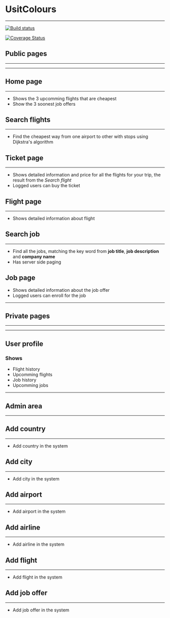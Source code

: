 # UsitColours
---
[![Build status](https://ci.appveyor.com/api/projects/status/bck7yqwgakgi10c0?svg=true)](https://ci.appveyor.com/project/BoykoBonev/usitcolours)

[![Coverage Status](https://coveralls.io/repos/github/BoykoBonev/UsitColours/badge.svg)](https://coveralls.io/github/BoykoBonev/UsitColours)

## Public pages
---
***
## Home page
---
* Shows the 3 upcomming flights that are cheapest
* Show the 3 soonest job offers

## Search flights
---
* Find the cheapest way from one airport to other with stops using Dijkstra's algorithm

## Ticket page
---
* Shows detailed information and price for all the flights for your trip, the result from the *Search flight*
* Logged users can buy the ticket

## Flight page
---
* Shows detailed information about flight

## Search job
---
* Find all the jobs, matching the key word from **job title**, **job description** and **company name**
* Has server side paging

## Job page
* Shows detailed information about the job offer
* Logged users can enroll for the job

---
## Private pages
---
***

## User profile
### Shows 
* Flight history
* Upcomming flights
* Job history
* Upcomming jobs

---
## Admin area
---

## Add country
---
* Add country in the system

## Add city
---
* Add city in the system

## Add airport
---
* Add airport in the system

## Add airline
---
* Add airline in the system

## Add flight
---
* Add flight in the system

## Add job offer
---
* Add job offer in the system
